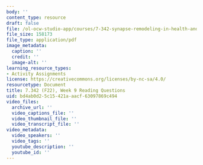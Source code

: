 ```yaml
---
body: ''
content_type: resource
draft: false
file: /ol-ocw-studio-app/courses/7-342-synapse-remodeling-in-health-and-disease-fall-2022/mit7_342_f22_wk09_reading_q.pdf
file_size: 158173
file_type: application/pdf
image_metadata:
  caption: ''
  credit: ''
  image-alt: ''
learning_resource_types:
- Activity Assignments
license: https://creativecommons.org/licenses/by-nc-sa/4.0/
resourcetype: Document
title: 7.342 (F22), Week 9 Reading Questions
uid: bd4ab0d2-5c15-421a-aacf-63097869c494
video_files:
  archive_url: ''
  video_captions_file: ''
  video_thumbnail_file: ''
  video_transcript_file: ''
video_metadata:
  video_speakers: ''
  video_tags: ''
  youtube_description: ''
  youtube_id: ''
---
```

